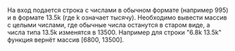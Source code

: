 На вход подается строка с числами в обычном формате (например 995) и в формате 13.5k (где k означает тысячу). Необходимо вывести массив с целыми числами, где обычные числа останутся в старом виде, а числа типа 13.5k изменятся в 13500. Например для строки "6.8k 13.5k" функция вернёт массив [6800, 13500].
